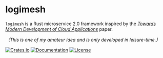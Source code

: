 # logimesh
`logimesh` is a Rust microservice 2.0 framework inspired by the [*Towards Modern Development of Cloud Applications*](https://dl.acm.org/doi/pdf/10.1145/3593856.3595909) paper.

*（This is one of my amateur idea and is only developed in leisure-time.）*


[![Crates.io](https://img.shields.io/crates/v/logimesh)](https://crates.io/crates/logimesh)
[![Documentation](https://shields.io/docsrs/logimesh)](https://docs.rs/logimesh)
[![License](https://img.shields.io/crates/l/logimesh)](https://github.com/andeya/logimesh?tab=Apache-2.0-1-ov-file)